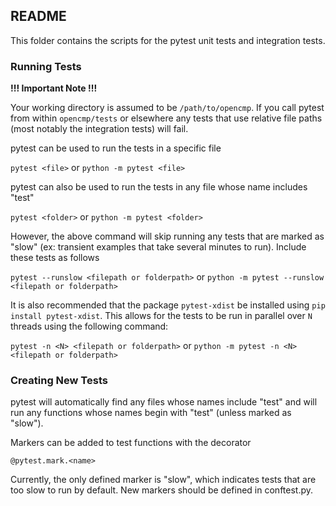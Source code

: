 ## README

This folder contains the scripts for the pytest unit tests and integration tests.



### Running Tests

**!!! Important Note !!!**

Your working directory is assumed to be `/path/to/opencmp`.
If you call pytest from within `opencmp/tests` or elsewhere any tests that use relative file paths (most notably the integration tests) will fail.

pytest can be used to run the tests in a specific file

`pytest <file>` or `python -m pytest <file>`

pytest can also be used to run the tests in any file whose name includes "test"

`pytest <folder>` or `python -m pytest <folder>`

However, the above command will skip running any tests that are marked as "slow" (ex: transient examples that take several minutes to run).
Include these tests as follows

`pytest --runslow <filepath or folderpath>` or `python -m pytest --runslow <filepath or folderpath>`

It is also recommended that the package `pytest-xdist` be installed using `pip install pytest-xdist`.
This allows for the tests to be run in parallel over `N` threads using the following command:

`pytest -n <N> <filepath or folderpath>` or `python -m pytest -n <N> <filepath or folderpath>`

### Creating New Tests

pytest will automatically find any files whose names include "test" and will run any functions whose names begin with "test" (unless marked as "slow"). 

Markers can be added to test functions with the decorator

`@pytest.mark.<name>`

Currently, the only defined marker is "slow", which indicates tests that are too slow to run by default. New markers should be defined in conftest.py.

